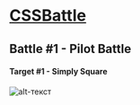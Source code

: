 # [CSSBattle](https://cssbattle.dev/)

## Battle #1 - Pilot Battle
#### Target #1 - Simply Square
![alt-текст](https://cssbattle.dev/targets/1.png "Simply Square")
